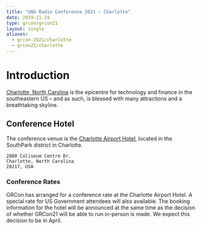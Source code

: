 ```yaml
---
title: "GNU Radio Conference 2021 – Charlotte"
date: 2019-11-19
type: grcon/grcon21
layout: single
aliases:
  - grcon-2021/charlotte
  - grcon21/charlotte
---
```


# Introduction

[Charlotte, North Carolina](https://www.charlottesgotalot.com/) is the epicentre for technology and finance in the southeastern US – and as such, is blessed with many attractions and a breathtaking skyline.

## Conference Hotel

The conference venue is the [Charlotte Airport Hotel](https://www3.hilton.com/en/hotels/north-carolina/charlotte-airport-hotel-CLTACHH/index.html), located in the SouthPark district in Charlotte.

    2800 Coliseum Centre Dr.
    Charlotte, North Carolina
    28217, USA 

### Conference Rates

GRCon has arranged for a conference rate at the Charlotte Airport Hotel. A special rate for US Government attendees will also available. The booking information for the hotel will be announced at the same time as the decision of whether GRCon21 will be able to run in-person is made. We expect this decision to be in April.

